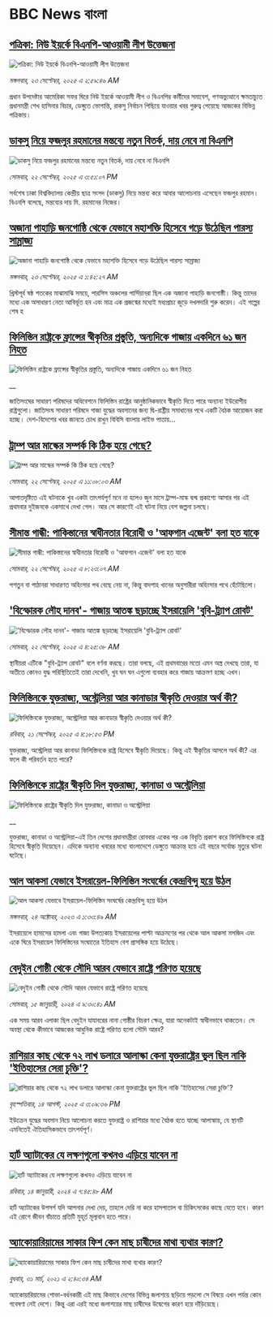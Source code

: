 # BBC News বাংলা## [পত্রিকা: নিউ ইয়র্কে বিএনপি-আওয়ামী লীগ উত্তেজনা](https://www.bbc.com/bengali/articles/c8xr11z7n4ro?at_medium=RSS&at_campaign=rss?at_campaign=githubrss)![পত্রিকা: নিউ ইয়র্কে বিএনপি-আওয়ামী লীগ উত্তেজনা](https://ichef.bbci.co.uk/ace/ws/240/cpsprodpb/1fcf/live/ea6a6e10-9829-11f0-88a7-1be43cff540b.jpg)_মঙ্গলবার, ২৩ সেপ্টেম্বর, ২০২৫ এ ২:৫৯:৪৬ AM_প্রধান উপদেষ্টার আমেরিকা সফর ঘিরে নিউ ইয়র্কে আওয়ামী লীগ ও বিএনপির কর্মীদের সমাবেশ, গণঅভ্যুত্থানে ক্ষমতাচ্যুত প্রধানমন্ত্রী শেখ হাসিনার বিচার, ডেঙ্গুতে ভোগান্তি, রাকসু নির্বাচন পিছিয়ে যাওয়ার খবর গুরুত্ব পেয়েছে আজকের বিভিন্ন পত্রিকায়।## [ডাকসু নিয়ে ফজলুর রহমানের মন্তব্যে নতুন বিতর্ক, দায় নেবে না বিএনপি  ](https://www.bbc.com/bengali/articles/c237731xz51o?at_medium=RSS&at_campaign=rss?at_campaign=githubrss)![ডাকসু নিয়ে ফজলুর রহমানের মন্তব্যে নতুন বিতর্ক, দায় নেবে না বিএনপি  ](https://ichef.bbci.co.uk/ace/ws/240/cpsprodpb/1bed/live/925a1610-97a9-11f0-858a-a904eacbef23.jpg)_সোমবার, ২২ সেপ্টেম্বর, ২০২৫ এ ৩:৫১:০৭ PM_সর্বশেষ ঢাকা বিশ্ববিদ্যালয় কেন্দ্রীয় ছাত্র সংসদ (ডাকসু) নিয়ে মন্তব্য করে আবার আলোচনায় এসেছেন ফজলুর রহমান। বিএনপি বলেছে, মন্তব্যের দায় মি. রহমানের নিজের।## [অজানা পাহাড়ি জনগোষ্ঠি থেকে যেভাবে মহাশক্তি হিসেবে গড়ে উঠেছিল পারস্য সাম্রাজ্য](https://www.bbc.com/bengali/articles/c89e0g4p2yzo?at_medium=RSS&at_campaign=rss?at_campaign=githubrss)![অজানা পাহাড়ি জনগোষ্ঠি থেকে যেভাবে মহাশক্তি হিসেবে গড়ে উঠেছিল পারস্য সাম্রাজ্য](https://ichef.bbci.co.uk/ace/ws/240/cpsprodpb/d8a0/live/94ef8a60-981f-11f0-a8af-cd607b2887b6.png)_মঙ্গলবার, ২৩ সেপ্টেম্বর, ২০২৫ এ ১:৪২:২৭ AM_খ্রিস্টপূর্ব ষষ্ঠ শতকের মাঝামাঝি সময়ে, পারসিস অঞ্চলের পার্সিয়ানরা ছিল এক অজানা পাহাড়ি জনগোষ্ঠী। কিন্তু তাদের মধ্যে এক অসাধারণ নেতা আবির্ভূত হন এবং মাত্র এক প্রজন্মের মধ্যেই মধ্যপ্রাচ্য জুড়ে দখলদারি শুরু করেন। এই গল্পের শেষ হ## [ফিলিস্তিন রাষ্ট্রকে ফ্রান্সের স্বীকৃতির প্রস্তুতি, অন্যদিকে গাজায় একদিনে ৬১ জন নিহত](https://www.bbc.co.uk/bengali/live/ce84gd8ep08t?at_medium=RSS&at_campaign=rss?at_campaign=githubrss)![ফিলিস্তিন রাষ্ট্রকে ফ্রান্সের স্বীকৃতির প্রস্তুতি, অন্যদিকে গাজায় একদিনে ৬১ জন নিহত](https://ichef.bbci.co.uk/ace/standard/240/cpsprodpb/695d/live/b4add140-97cf-11f0-928c-71dbb8619e94.png)__জাতিসংঘের সাধারণ পরিষদের অধিবেশনে ফিলিস্তিন রাষ্ট্রের আনুষ্ঠানিকভাবে স্বীকৃতি দিতে পারে অন্যান্য ইউরোপীয় রাষ্ট্রগুলো। জাতিসংঘ সাধারণ পরিষদে গাজা যুদ্ধের অবসানের জন্য দ্বি-রাষ্ট্রীয় সমাধানের পথে একটি বৈঠক আয়োজন করা হচ্ছে। দেশ-বিদেশের খবর জানতে চোখ রাখুন বিবিসি বাংলায় লাইভ পাতায়...## [ট্রাম্প আর মাস্কের সম্পর্ক কি ঠিক হয়ে গেছে?](https://www.bbc.com/bengali/articles/cg7dn87ydlko?at_medium=RSS&at_campaign=rss?at_campaign=githubrss)![ট্রাম্প আর মাস্কের সম্পর্ক কি ঠিক হয়ে গেছে?](https://ichef.bbci.co.uk/ace/ws/240/cpsprodpb/ac3c/live/ee1ed180-978f-11f0-9cf6-cbf3e73ce2b9.jpg)_সোমবার, ২২ সেপ্টেম্বর, ২০২৫ এ ১১:০৮:০৩ AM_আপাতদৃষ্টিতে এই ঘটনাকে খুব একটা তাৎপর্যপূর্ণ মনে না হলেও জুন মাসে ট্রাম্প-মাস্ক দ্বন্দ্ব প্রকাশ্যে আসার পর এই প্রথমবার দুইজনকে একসাথে দেখা গেল। আর সে কারণেই এই ঘটনা নিয়ে বেশ জল্পনা চলছে।## [সীমান্ত গান্ধী: পাকিস্তানের স্বাধীনতার বিরোধী ও 'আফগান এজেন্ট' বলা হত যাকে](https://www.bbc.com/bengali/articles/c0j7ve52v1go?at_medium=RSS&at_campaign=rss?at_campaign=githubrss)![সীমান্ত গান্ধী: পাকিস্তানের স্বাধীনতার বিরোধী ও 'আফগান এজেন্ট' বলা হত যাকে](https://ichef.bbci.co.uk/ace/ws/240/cpsprodpb/6054/live/22f95b10-978f-11f0-a4bc-e5c9e246a537.jpg)_সোমবার, ২২ সেপ্টেম্বর, ২০২৫ এ ৮:২৩:০৭ AM_পশতুন বা পাঠানরা সাধারণত অহিংসার পথ বেছে নেয় না, কিন্তু বাদশাহ খানের অনুসারীরা অহিংসার পথে হেঁটেছিলো।## ['বিস্ফোরক লৌহ দানব'- গাজায় আতঙ্ক ছড়াচ্ছে ইসরায়েলি 'বুবি-ট্র্যাপ রোবট'](https://www.bbc.com/bengali/articles/cpq5550e37wo?at_medium=RSS&at_campaign=rss?at_campaign=githubrss)!['বিস্ফোরক লৌহ দানব'- গাজায় আতঙ্ক ছড়াচ্ছে ইসরায়েলি 'বুবি-ট্র্যাপ রোবট'](https://ichef.bbci.co.uk/ace/ws/240/cpsprodpb/fdcb/live/0b756330-976c-11f0-aeb5-dbb80ec4859e.jpg)_সোমবার, ২২ সেপ্টেম্বর, ২০২৫ এ ৪:২৫:৩৮ AM_স্থানীয়রা এটিকে "বুবি-ট্র্যাপ রোবট" বলে বর্ণনা করছে। তারা বলছে, এই প্রথমবারের মতো এমন অস্ত্র দেখছে তারা, যা অতীতে কোনও যুদ্ধ পরিস্থিতিতেই তারা দেখেনি, খুব ঘন ঘন এগুলো ব্যবহার করে গাজায় আক্রমণ হচ্ছে এখন।## [ফিলিস্তিনকে যুক্তরাজ্য, অস্ট্রেলিয়া আর কানাডার স্বীকৃতি দেওয়ার অর্থ কী?](https://www.bbc.com/bengali/articles/cx277d0701go?at_medium=RSS&at_campaign=rss?at_campaign=githubrss)![ফিলিস্তিনকে যুক্তরাজ্য, অস্ট্রেলিয়া আর কানাডার স্বীকৃতি দেওয়ার অর্থ কী?](https://ichef.bbci.co.uk/ace/ws/240/cpsprodpb/cdb3/live/4723fb60-9700-11f0-90f2-5f87cb020b24.jpg)_রবিবার, ২১ সেপ্টেম্বর, ২০২৫ এ ৪:১৮:৫৩ PM_যুক্তরাজ্য, অস্ট্রেলিয়া আর কানাডা ফিলিস্তিনকে রাষ্ট্র হিসেবে স্বীকৃতি দিয়েছে। কিন্তু এই স্বীকৃতির আসলে অর্থ কী? এর ফলে কী পরিবর্তন হতে পারে?## [ফিলিস্তিনকে রাষ্ট্রের স্বীকৃতি দিল যুক্তরাজ্য, কানাডা ও অস্ট্রেলিয়া](https://www.bbc.co.uk/bengali/live/ce9rrdvyxe8t?at_medium=RSS&at_campaign=rss?at_campaign=githubrss)![ফিলিস্তিনকে রাষ্ট্রের স্বীকৃতি দিল যুক্তরাজ্য, কানাডা ও অস্ট্রেলিয়া](https://ichef.bbci.co.uk/ace/standard/240/cpsprodpb/6c34/live/d7df2f00-96f4-11f0-b421-1f7adb2b0f32.jpg)__যুক্তরাজ্য, কানাডা ও অস্ট্রেলিয়া-এই তিন দেশের প্রধানমন্ত্রীরা রোববার একের পর এক বিবৃতি প্রকাশ করে ফিলিস্তিনকে রাষ্ট্র হিসেবে স্বীকৃতি দিয়েছেন। এদিকে অন্যান্য খবরের মধ্যে বাংলাদেশে ডেঙ্গুতে আক্রান্ত হয়ে এই বছরে সর্বোচ্চ মৃত্যুর ঘটনা ঘটেছে।## [আল আকসা যেভাবে ইসরায়েল-ফিলিস্তিন সংঘর্ষের কেন্দ্রবিন্দু হয়ে উঠল](https://www.bbc.com/bengali/articles/cw9v2vr7jdpo?at_medium=RSS&at_campaign=rss?at_campaign=githubrss)![আল আকসা যেভাবে ইসরায়েল-ফিলিস্তিন সংঘর্ষের কেন্দ্রবিন্দু হয়ে উঠল](https://ichef.bbci.co.uk/ace/ws/240/cpsprodpb/29c7/live/de7fe310-71b0-11ee-b315-7d1db3f558c6.jpg)_মঙ্গলবার, ২৪ অক্টোবর, ২০২৩ এ ১:৩৩:৪৯ AM_ইসরায়েলে হামাসের হামলা এবং গাজা উপত্যকায় ইসরায়েলের পাল্টা আক্রমণের পর থেকে আল আকসা মসজিদ এবং একে ঘিরে ইসরায়েল ফিলিস্তিনের সংঘাতের ইতিহাস বেশ প্রাসঙ্গিক হয়ে উঠেছে।## [বেদুইন গোষ্ঠী থেকে সৌদি আরব যেভাবে রাষ্ট্রে পরিণত হয়েছে](https://www.bbc.com/bengali/articles/cv245k80eyyo?at_medium=RSS&at_campaign=rss?at_campaign=githubrss)![বেদুইন গোষ্ঠী থেকে সৌদি আরব যেভাবে রাষ্ট্রে পরিণত হয়েছে](https://ichef.bbci.co.uk/ace/ws/240/cpsprodpb/a416/live/85d0e1a0-a226-11ee-bfd7-bb32476b6a5c.jpg)_সোমবার, ১৫ জানুয়ারী, ২০২৪ এ ৯:৩০:৪১ AM_এক সময় আরব এলাকা ছিল বেদুইন যাযাবরের নানা গোষ্ঠীর বিচরণ ক্ষেত্র, যারা অনেকটাই স্বাধীনভাবে থাকতেন। সে অবস্থা থেকে কীভাবে আজকের আধুনিক রাষ্ট্রে পরিণত হলো সৌদি আরব?## [রাশিয়ার কাছ থেকে ৭২ লাখ ডলারে আলাস্কা কেনা যুক্তরাষ্ট্রের ভুল ছিল নাকি 'ইতিহাসের সেরা চুক্তি'?](https://www.bbc.com/bengali/articles/c2kzpq131nzo?at_medium=RSS&at_campaign=rss?at_campaign=githubrss)![রাশিয়ার কাছ থেকে ৭২ লাখ ডলারে আলাস্কা কেনা যুক্তরাষ্ট্রের ভুল ছিল নাকি 'ইতিহাসের সেরা চুক্তি'?](https://ichef.bbci.co.uk/ace/ws/240/cpsprodpb/72b4/live/8b981eb0-78ed-11f0-8071-1788c7e8ae0e.jpg)_বৃহস্পতিবার, ১৪ আগস্ট, ২০২৫ এ ৩:০৯:৩৬ PM_ইউক্রেন যুদ্ধের অবসান নিয়ে আলোচনা করতে যুক্তরাষ্ট্র ও রাশিয়ার মধ্যে বৈঠক হতে যাচ্ছে আলাস্কায়, যে স্থানটি এমনিতেই ঐতিহাসিকভাবে তাৎপর্যপূর্ণ।## [হার্ট অ্যাটাকের যে লক্ষণগুলো কখনও এড়িয়ে যাবেন না](https://www.bbc.com/bengali/articles/c72yqzd5q1jo?at_medium=RSS&at_campaign=rss?at_campaign=githubrss)![হার্ট অ্যাটাকের যে লক্ষণগুলো কখনও এড়িয়ে যাবেন না](https://ichef.bbci.co.uk/ace/ws/240/cpsprodpb/d550/live/00b4c4d0-a31d-11ee-a161-25dd32717e28.jpg)_রবিবার, ১৪ জানুয়ারী, ২০২৪ এ ৭:৪৫:৪৮ AM_হার্ট অ্যাটাকের উপসর্গ যদি আপনার দেখা দেয়, তাহলে দেরি না করে হাসপাতাল বা চিকিৎসকের কাছে যেতে হবে। কারণ এই রোগে জীবন বাঁচাতে প্রতিটি মুহূর্ত মূল্যবান হতে পারে।## [অ্যাকোয়ারিয়ামের সাকার ফিশ কেন মাছ চাষীদের মাথা ব্যথার কারণ?](https://www.bbc.com/bengali/news-56580955?at_medium=RSS&at_campaign=rss?at_campaign=githubrss)![অ্যাকোয়ারিয়ামের সাকার ফিশ কেন মাছ চাষীদের মাথা ব্যথার কারণ?](https://ichef.bbci.co.uk/ace/standard/240/cpsprodpb/6F4F/production/_117759482_gettyimages-1306471956.jpg)_বুধবার, ৩১ মার্চ, ২০২১ এ ২:৪০:৩৪ AM_অ্যাকোয়ারিয়ামের শোভা-বর্ধনকারী এই মাছ কিভাবে দেশের বিভিন্ন জলাশয়ে ছড়িয়ে পড়লো সে বিষয়ে এখন পর্যন্ত কোন গবেষণা নেই দেশে। কিন্তু এরা এরই মধ্যে জলাশয়ের মাছ চাষীদের উদ্বেগের কারণ হয়ে দাঁড়িয়েছে।